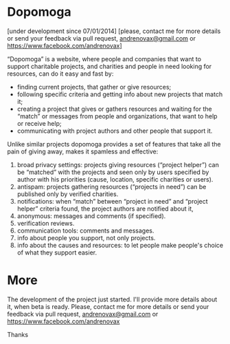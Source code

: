Dopomoga
================
[under development since 07/01/2014]
[please, contact me for more details or send your feedback via pull request, andrenovax@gmail.com or https://www.facebook.com/andrenovax]

“Dopomoga” is a website, where people and companies that want to support charitable projects, and charities and people in need looking for resources, can do it easy and fast by:
- finding current projects, that gather or give resources;
- following specific criteria and getting info about new projects that match it;
- creating a project that gives or gathers resources and waiting for the “match” or messages from people and organizations, that want to help or receive help;
- communicating with project authors and other people that support it.

Unlike similar projects dopomoga provides a set of features that take all the pain of giving away, makes it spamless and effective:
1. broad privacy settings: projects giving resources (“project helper”) can be “matched” with the projects and seen only by users specified by author with his priorities (cause, location, specific charities or users).
2. antispam: projects gathering resources (“projects in need”) can be published only by verified charities.
3. notifications: when “match” between “project in need” and “project helper” criteria found, the project authors are notified about it, 
4. anonymous: messages and comments (if specified).
5. verification reviews.
6. communication tools: comments and messages.
7. info about people you support, not only projects.
8. info about the causes and resources: to let people make people's choice of what they support easier.

More
================
The development of the project just started. I'll provide more details about it, when beta is ready.
Please, contact me for more details or send your feedback via pull request, andrenovax@gmail.com or https://www.facebook.com/andrenovax

Thanks
